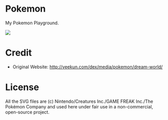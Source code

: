 # Pokemon

My Pokemon Playground.

![](https://cdn.rawgit.com/lzl124631x/pokemon/master/svg/25.svg)

# Credit

* Original Website: http://veekun.com/dex/media/pokemon/dream-world/

# License

All the SVG files are (c) Nintendo/Creatures Inc./GAME FREAK Inc./The Pokémon
Company and used here under fair use in a non-commercial, open-source project.